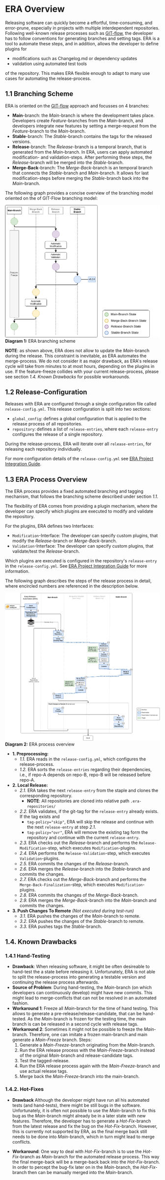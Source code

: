 # ERA Overview

Releasing software can quickly become a effortful, time-consuming, and error-prune, especially in
projects with multiple interdependent repositories.
Following well-known release processes such as [GIT-flow](https://www.atlassian.com/git/tutorials/comparing-workflows/gitflow-workflow),
the developer has to follow conventions for generating branches and setting tags.
ERA is a tool to automate these steps, and in addition, allows the developer to
define plugins for

- modifications such as Changelog.md or dependency updates
- validation using automated test tools

of the repository. This makes ERA flexible enough to adapt to many use cases for automating the
release-process.

## 1.1 Branching Scheme

ERA is oriented on the [GIT-flow](https://www.atlassian.com/git/tutorials/comparing-workflows/gitflow-workflow)
 approach and focusses on 4 branches:

- **Main**-branch: the *Main*-branch is where the development takes place. Developers create
  *Feature*-branches from the *Main*-branch, and developers integrate new features by setting a
  merge-request from the *Feature*-branch to the *Main*-branch.
- **Stable**-branch: The *Stable*-branch contains the tags for the released versions.
- **Release**-branch: The *Release*-branch is a temporal branch, that is generated from the
  *Main*-branch. In ERA, users can apply automated modification- and validation-steps. After performing
  these steps, the *Release*-branch will be merged into the *Stable*-branch.
- **Merge-Back**-branch: The *Merge-Back*-branch is an temporal branch that connects the *Stable*-branch
  and *Main*-branch. It allows for last modification-steps before merging the *Stable*-branch
  back into the *Main*-branch.

The following graph provides a concise overview of the branching model oriented on the of GIT-Flow
branching model:

![ERA Branching](./media/era-branching-model.drawio.png)
**Diagram 1:** ERA branching scheme

**NOTE**: as shown above, ERA does not allow to update the *Main*-branch during the release.
This constraint is inevitable, as ERA automates the merge-process. We do not consider it
as major drawback, as ERA's release cycle will take from minutes to at most hours, depending on the 
plugins in use. If the feature-freeze collides with your current release-process, please
see section *1.4. Known Drawbacks* for possible workarounds.

## 1.2 Release-Configuration

Releases with ERA are configured through a single configuration file called `release-config.yml`.
This release configuration is split into two sections:

- `global_config`: defines a global configuration that is applied to the release process of all repositories.
- `repository`: defines a list of `release-entries`, where each `release-entry` configures the release
  of a single repository.

During the release-process, ERA will iterate over all `release-entries`, for releasing each repository
individually.

For more configuration details of the `release-config.yml` see [ERA Project Integration Guide](./project_integration.md).

## 1.3 ERA Process Overview

The ERA process provides a fixed automated branching and tagging mechanism, that follows the
branching scheme described under section *1.1*.

The flexibility of ERA comes from providing a plugin mechanism, where the developer can specify
which plugins are executed to modify and validate the repository.

For the plugins, ERA defines two Interfaces:

- `Modification`-Interface: The developer can specify custom plugins, that modify the
  *Release*-branch or *Merge-Back*-branch.
- `Validation`-Interface: The developer can specify custom plugins, that validate/test the
  *Release*-branch.

Which plugins are executed is configured in the repository's `release-entry` in the
`release-config.yml`. See [ERA Project Integration Guide](./project_integration.md) for more
information.

The following graph describes the steps of the release process in detail, where encircled numbers are
referenced in the description below.

![ERA Overview](./media/era-process-overview.drawio.png)
**Diagram 2:** ERA process overview

- **1. Preprocessing:**
  - *1.1.* ERA reads in the `release-config.yml`, which configures the release-process.
  - *1.2.* ERA sorts the `release-entries` regarding their dependencies, i.e., if repo-A depends on
    repo-B, repo-B will be released before repo-A.
- **2. Local Release:**
  - *2.1.* ERA takes the next `release-entry` from the staple and clones the corresponding repository.
    - **NOTE**: All repositories are cloned into relative path `.era-repositories/`
  - *2.2.* ERA validates, if the git-tag for the `release-entry` already exists. If the tag exists and
    - `tag-policy="skip"`, ERA will skip the release and continue with the next
      `release-entry` at step *2.1*.
    - `tag-policy="ovr"`, ERA will remove the existing tag form the repository and continue with the
      current `release-entry`.
  - *2.3.* ERA checks out the *Release*-branch and performs the `Release-Modification`-step, which
    executes `Modification`-plugins.
  - *2.4.* ERA performs the `Release-Validation`-step, which executes `Validation`-plugins.
  - *2.5.* ERA commits the changes of the *Release*-branch.
  - *2.6.* ERA merges the *Release*-branch into the *Stable*-branch and commits the changes.
  - *2.7.* ERA checks out the *Merge-Back*-branch and performs the
    `Merge-Back-Finalization`-step, which executes `Modification`-plugins.
  - *2.8.* ERA commits the changes of the *Merge-Back*-branch.
  - *2.9.* ERA merges the *Merge-Back*-branch into the *Main*-branch and commits the
    changes.
- **3. Push Changes To Remote** *(Not executed during test-run)*
  - *3.1.* ERA pushes the changes of the *Main*-branch to remote.
  - *3.2.* ERA pushes the changes of the *Stable*-branch to remote.
  - *3.3.* ERA pushes tags the *Stable*-branch.

## 1.4. Known Drawbacks

### 1.4.1 Hand-Testing

- **Drawback**:
    When releasing software, it might be often desireable to hand-test the a state before releasing it.
    Unfortunately, ERA is not able to split the release-process into generating a testable version 
    and continuing the release process afterwards.
- **Source of Problem**:
    During hand-testing, the *Main*-branch (on which developers can continuously develop) might have
    new commits. This might lead to merge-conflicts that can not be resolved in an automated fashion.
- **Workaround 1**:
    Freeze all *Main*-branch for the time of hand testing. This allows to generate a 
    pre-release/release-candidate, that can be hand-tested. As the *Main*-branch is frozen for the testing time,
    the main branch is can be released in a second cycle with release tags.
- **Workaround 2**:
    Sometimes it might not be possible to freeze the *Main*-branch. Therefore, one can imitate a 
    frozen main-branch and main generate a *Main-Freeze* branch. Steps:
    1. Generate a *Main-Freeze*-branch originating from the *Main*-branch.
    2. Run the  ERA release process with the *Main-Freeze*-branch instead of the original
        *Main*-branch and release-candidate tags.
    3. Test the tagged-release.
    4. Run the  ERA release process again with the *Main-Freeze*-branch and use actual release tags.
    5. Merge back the *Main-Freeze*-branch into the main-branch.

### 1.4.2. Hot-Fixes

- **Drawback**
    Although the developer might have run all his automated tests (and hand-tests), there might be
    still bugs in the software. Unfortunately, it is often not possible to use the *Main*-branch to
    fix this bug as the *Main*-branch might already be in a later state with new features.
    Therefore, the developer has to generate a *Hot-Fix*-branch from the latest release and fix the 
    bug on the *Hot-Fix*-branch. However, this is currently not supported by ERA, as the final merge
    back still needs to be done into *Main*-branch, which in turn might lead to merge conflicts.

- **Workaround**:
    One way to deal with *Hot-Fix*-branch is to use the *Hot-Fix*-branch as *Main*-branch for the 
    automated release process. This way the final merge-back will be a merge-back back into the 
    *Hot-Fix*-branch. In order to percept the bug-fix later on in the *Main*-branch, the
    *Hot-Fix*-branch then can be manually merged into the *Main*-branch.